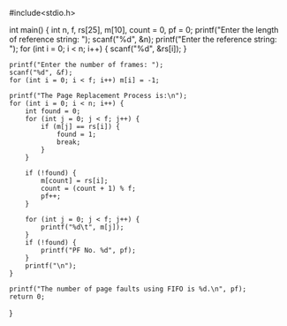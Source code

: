 #include<stdio.h>

int main() {
    int n, f, rs[25], m[10], count = 0, pf = 0;
    printf("Enter the length of reference string: ");
    scanf("%d", &n);
    printf("Enter the reference string: ");
    for (int i = 0; i < n; i++) {
        scanf("%d", &rs[i]);
    }

    printf("Enter the number of frames: ");
    scanf("%d", &f);
    for (int i = 0; i < f; i++) m[i] = -1;

    printf("The Page Replacement Process is:\n");
    for (int i = 0; i < n; i++) {
        int found = 0;
        for (int j = 0; j < f; j++) {
            if (m[j] == rs[i]) {
                found = 1;
                break;
            }
        }

        if (!found) {
            m[count] = rs[i];
            count = (count + 1) % f;
            pf++;
        }

        for (int j = 0; j < f; j++) {
            printf("%d\t", m[j]);
        }
        if (!found) {
            printf("PF No. %d", pf);
        }
        printf("\n");
    }

    printf("The number of page faults using FIFO is %d.\n", pf);
    return 0;
}
